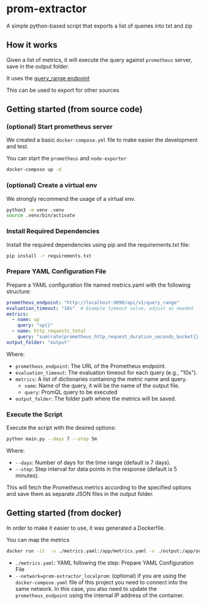 # prom-extractor
A simple python-based script that exports a list of queries into txt and zip

## How it works
Given a list of metrics, it will execute the query against `prometheus` server, save in the output folder.

It uses the [query_range endpoint](https://github.com/marcoslimagon/prom-extractor)

This can be used to export for other sources


## Getting started (from source code)

### (optional) Start prometheus server
We created a basic `docker-compose.yml` file to make easier the development and test.

You can start the `prometheus` and `node-exporter`

```bash
docker-compose up -d
```

### (optional) Create a virtual env
We strongly recommend the usage of a virtual env.


```bash
python3 -m venv .venv
source .venv/bin/activate 
```

### Install Required Dependencies

Install the required dependencies using pip and the requirements.txt file:

```bash
pip install -r requirements.txt 
```

### Prepare YAML Configuration File
Prepare a YAML configuration file named metrics.yaml with the following structure:

```yaml
prometheus_endpoint: "http://localhost:9090/api/v1/query_range"
evaluation_timeout: "10s"  # Example timeout value, adjust as needed
metrics:
  - name: up
    query: "up{}"
  - name: http_requests_total
    query: "sum(rate(prometheus_http_request_duration_seconds_bucket{}[1m]))"
output_folder: "output"
```

Where:

*   `prometheus_endpoint`: The URL of the Prometheus endpoint.
*   `evaluation_timeout`: The evaluation timeout for each query (e.g., "10s").
*   `metrics`: A list of dictionaries containing the metric name and query.
    *  `name`: Name of the query, it will be the name of the output file.
    *  `query`: PromQL query to be executed
*   `output_folder`: The folder path where the metrics will be saved.


### Execute the Script

Execute the script with the desired options:

```bash   
python main.py --days 7 --step 5m
```

Where:

* `--days`: Number of days for the time range (default is 7 days).
* `--step`: Step interval for data points in the response (default is 5 minutes).

This will fetch the Prometheus metrics according to the specified options and save them as separate JSON files in the output folder.


## Getting started (from docker)

In order to make it easier to use, it was generated a Dockerfile.

You can map the metrics

```bash
docker run -it  -v ./metrics.yaml:/app/metrics.yaml -v ./output:/app/output --network=prom-extractor_localprom marcoslimagon/prom-extractor 
```

* `./metrics.yaml`: YAML following the step: Prepare YAML Configuration File
* `--network=prom-extractor_localprom`: (optional) if you are using the `docker-compose.yaml` file of this project you need to connect into the same network. In this case, you also need to update the `prometheus_endpoint` using the internal IP address of the container.
